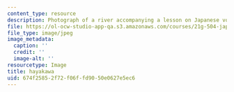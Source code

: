 ```yaml
---
content_type: resource
description: Photograph of a river accompanying a lesson on Japanese vocabulary.
file: https://ol-ocw-studio-app-qa.s3.amazonaws.com/courses/21g-504-japanese-iv-spring-2009/674f25852f72f06ffd9050e0627e5ec6_hayakawa.jpg
file_type: image/jpeg
image_metadata:
  caption: ''
  credit: ''
  image-alt: ''
resourcetype: Image
title: hayakawa
uid: 674f2585-2f72-f06f-fd90-50e0627e5ec6
---
```

